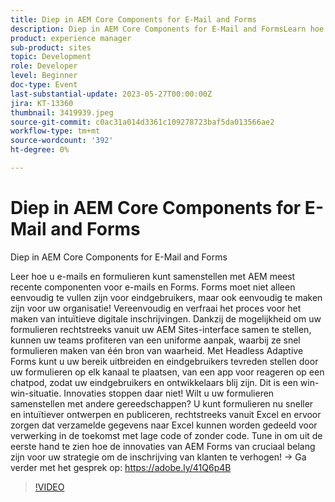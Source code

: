 ```yaml
---
title: Diep in AEM Core Components for E-Mail and Forms
description: Diep in AEM Core Components for E-Mail and FormsLearn hoe u e-mails en formulieren kunt samenstellen met AEM nieuwste componenten voor e-mails en Forms. Forms moet niet alleen eenvoudig te vullen zijn voor eindgebruikers, maar ook eenvoudig te maken zijn voor uw organisatie! Vereenvoudig en verfraai het proces voor het maken van intuïtieve digitale inschrijvingen. Dankzij de mogelijkheid om uw formulieren rechtstreeks vanuit uw AEM Sites-interface samen te stellen, kunnen uw teams profiteren van een uniforme aanpak, waarbij ze snel formulieren maken van één bron van waarheid. Met Headless Adaptive Forms kunt u uw bereik uitbreiden en eindgebruikers tevreden stellen door uw formulieren op elk kanaal te plaatsen, van een app voor reageren op een chatpod, zodat uw eindgebruikers en ontwikkelaars blij zijn. Dit is een win-win-situatie. Innovaties stoppen daar niet! Wilt u uw formulieren samenstellen met andere gereedschappen? U kunt formulieren nu sneller en intuïtiever ontwerpen en publiceren, rechtstreeks vanuit Excel en ervoor zorgen dat verzamelde gegevens naar Excel kunnen worden gedeeld voor verwerking in de toekomst met lage code of zonder code. Tune in om uit de eerste hand te zien hoe de innovaties van AEM Forms van cruciaal belang zijn voor uw strategie om de inschrijving van klanten te verhogen!
product: experience manager
sub-product: sites
topic: Development
role: Developer
level: Beginner
doc-type: Event
last-substantial-update: 2023-05-27T00:00:00Z
jira: KT-13360
thumbnail: 3419939.jpeg
source-git-commit: c0ac31a014d3361c109278723baf5da013566ae2
workflow-type: tm+mt
source-wordcount: '392'
ht-degree: 0%

---
```



# Diep in AEM Core Components for E-Mail and Forms

Diep in AEM Core Components for E-Mail and Forms

Leer hoe u e-mails en formulieren kunt samenstellen met AEM meest recente componenten voor e-mails en Forms. Forms moet niet alleen eenvoudig te vullen zijn voor eindgebruikers, maar ook eenvoudig te maken zijn voor uw organisatie! Vereenvoudig en verfraai het proces voor het maken van intuïtieve digitale inschrijvingen. Dankzij de mogelijkheid om uw formulieren rechtstreeks vanuit uw AEM Sites-interface samen te stellen, kunnen uw teams profiteren van een uniforme aanpak, waarbij ze snel formulieren maken van één bron van waarheid. Met Headless Adaptive Forms kunt u uw bereik uitbreiden en eindgebruikers tevreden stellen door uw formulieren op elk kanaal te plaatsen, van een app voor reageren op een chatpod, zodat uw eindgebruikers en ontwikkelaars blij zijn. Dit is een win-win-situatie. Innovaties stoppen daar niet! Wilt u uw formulieren samenstellen met andere gereedschappen? U kunt formulieren nu sneller en intuïtiever ontwerpen en publiceren, rechtstreeks vanuit Excel en ervoor zorgen dat verzamelde gegevens naar Excel kunnen worden gedeeld voor verwerking in de toekomst met lage code of zonder code. Tune in om uit de eerste hand te zien hoe de innovaties van AEM Forms van cruciaal belang zijn voor uw strategie om de inschrijving van klanten te verhogen! → Ga verder met het gesprek op: https://adobe.ly/41Q6p4B

>[!VIDEO](https://video.tv.adobe.com/v/3419939/?learn=on)
